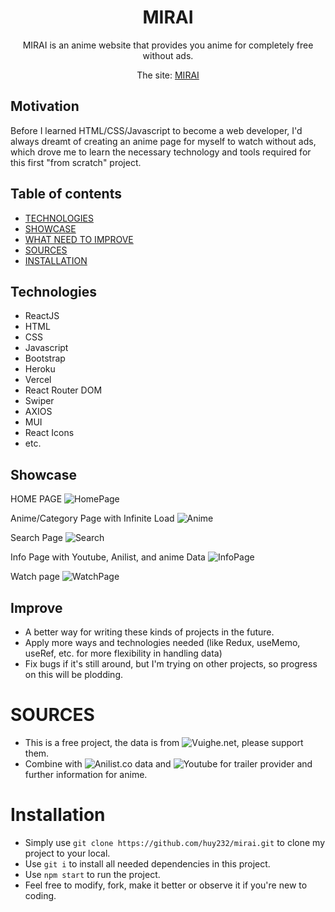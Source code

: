 <div style="text-align: center;">
<h1>MIRAI</h1>
MIRAI is an anime website that provides you anime for completely free without ads.

The site: [MIRAI](https://mirai-huy8856.vercel.app/)
</div>
<h2>Motivation</h2>
Before I learned HTML/CSS/Javascript to become a web developer, I'd always dreamt of creating an anime page for myself to watch without ads, which drove me to learn the necessary technology and tools required for this first "from scratch" project.

## Table of contents
- [TECHNOLOGIES](#technologies)
- [SHOWCASE](#showcase)
- [WHAT NEED TO IMPROVE](#improve)
- [SOURCES](#sources)
- [INSTALLATION](#installation)

## Technologies
- ReactJS
- HTML
- CSS
- Javascript
- Bootstrap
- Heroku
- Vercel
- React Router DOM
- Swiper
- AXIOS
- MUI
- React Icons
- etc.

## Showcase

HOME PAGE
![HomePage](http://i.imgur.com/2cwRJNUh.gif)

Anime/Category Page with Infinite Load
![Anime](http://i.imgur.com/4LiP5Ynh.gif)

Search Page
![Search](https://i.imgur.com/HokytyG.gif)

Info Page with Youtube, Anilist, and anime Data
![InfoPage](https://i.imgur.com/Oln3I9T.gif)

Watch page
![WatchPage](http://i.imgur.com/jcQa7f4h.gif)

## Improve

- A better way for writing these kinds of projects in the future.
- Apply more ways and technologies needed (like Redux, useMemo, useRef, etc. for more flexibility in handling data)
- Fix bugs if it's still around, but I'm trying on other projects, so progress on this will be plodding.

# SOURCES

- This is a free project, the data is from ![Vuighe.net](https://vuighe.net/), please support them.
- Combine with ![Anilist.co](https://anilist.co/) data and ![Youtube](https://www.youtube.com/) for trailer provider and further information for anime.

# Installation

- Simply use `git clone https://github.com/huy232/mirai.git` to clone my project to your local.
- Use `git i` to install all needed dependencies in this project.
- Use `npm start` to run the project.
- Feel free to modify, fork, make it better or observe it if you're new to coding.